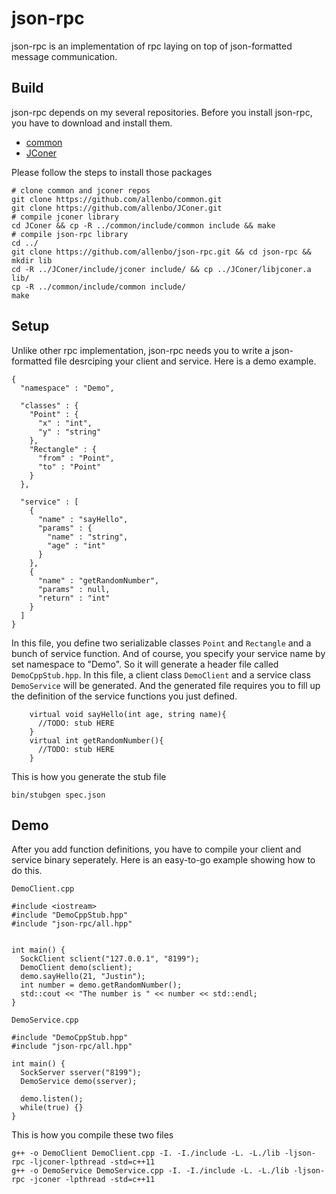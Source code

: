 json-rpc
========

json-rpc is an implementation of rpc laying on top of json-formatted message communication.


## Build
json-rpc depends on my several repositories. Before you install json-rpc, you have to download and install them.

  * [common](https://github.com/allenbo/common.git)
  * [JConer](https://github.com/allenbo/jconer.git)

Please follow the steps to install those packages
```
# clone common and jconer repos
git clone https://github.com/allenbo/common.git
git clone https://github.com/allenbo/JConer.git
# compile jconer library
cd JConer && cp -R ../common/include/common include && make
# compile json-rpc library
cd ../
git clone https://github.com/allenbo/json-rpc.git && cd json-rpc && mkdir lib
cd -R ../JConer/include/jconer include/ && cp ../JConer/libjconer.a lib/
cp -R ../common/include/common include/
make
```

## Setup
Unlike other rpc implementation, json-rpc needs you to write a json-formatted file desrciping your client and service.
Here is a demo example.

```
{
  "namespace" : "Demo",

  "classes" : {
    "Point" : {
      "x" : "int",
      "y" : "string"
    },
    "Rectangle" : {
      "from" : "Point", 
      "to" : "Point"
    }
  },

  "service" : [
    {
      "name" : "sayHello",
      "params" : {
        "name" : "string", 
        "age" : "int"
      }
    }, 
    {
      "name" : "getRandomNumber",
      "params" : null,
      "return" : "int"
    }
  ]
}
```

In this file, you define two serializable classes `Point` and `Rectangle` and a bunch of service function.
And of course, you specify your service name by set namespace to "Demo". So it will generate a header file
called `DemoCppStub.hpp`. In this file, a client class `DemoClient` and a service class `DemoService` will be
generated. And the generated file requires you to fill up the definition of the service functions you just
defined.

```
    virtual void sayHello(int age, string name){
      //TODO: stub HERE
    }
    virtual int getRandomNumber(){
      //TODO: stub HERE
    }
```

This is how you generate the stub file
```
bin/stubgen spec.json
```

## Demo
After you add function definitions, you have to compile your client and service binary seperately.
Here is an easy-to-go example showing how to do this.

```
DemoClient.cpp

#include <iostream>
#include "DemoCppStub.hpp"
#include "json-rpc/all.hpp"


int main() {
  SockClient sclient("127.0.0.1", "8199");
  DemoClient demo(sclient);
  demo.sayHello(21, "Justin");
  int number = demo.getRandomNumber();
  std::cout << "The number is " << number << std::endl;
}
```

```
DemoService.cpp

#include "DemoCppStub.hpp"
#include "json-rpc/all.hpp"

int main() {
  SockServer sserver("8199");
  DemoService demo(sserver);
  
  demo.listen();
  while(true) {}
}
```

This is how you compile these two files
```
g++ -o DemoClient DemoClient.cpp -I. -I./include -L. -L./lib -ljson-rpc -ljconer-lpthread -std=c++11
g++ -o DemoService DemoService.cpp -I. -I./include -L. -L./lib -ljson-rpc -jconer -lpthread -std=c++11
```
